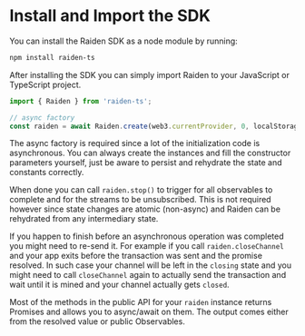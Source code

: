 # Install and Import the SDK

You can install the Raiden SDK as a node module by running:

```bash
npm install raiden-ts
```

After installing the SDK you can simply import Raiden to your JavaScript or TypeScript project.

```typescript
import { Raiden } from 'raiden-ts';

// async factory
const raiden = await Raiden.create(web3.currentProvider, 0, localStorage);
```

The async factory is required since a lot of the initialization code is asynchronous. You can always create the instances and fill the constructor parameters yourself, just be aware to persist and rehydrate the state and constants correctly.

When done you can call `raiden.stop()` to trigger for all observables to complete and for the streams to be unsubscribed. This is not required however since state changes are atomic (non-async) and Raiden can be rehydrated from any intermediary state.

If you happen to finish before an asynchronous operation was completed you might need to re-send it. For example if you call `raiden.closeChannel` and your app exits before the transaction was sent and the promise resolved. In such case your channel will be left in the `closing` state and you might need to call `closeChannel` again to actually send the transaction and wait until it is mined and your channel actually gets `closed`.

Most of the methods in the public API for your `raiden` instance returns Promises and allows you to async/await on them. The output comes either from the resolved value or public Observables.